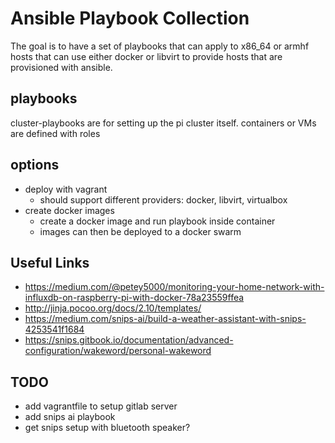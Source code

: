 # Ansible Playbook Collection

The goal is to have a set of playbooks that can apply to x86_64 or armhf hosts that can
use either docker or libvirt to provide hosts that are provisioned with ansible.

## playbooks

cluster-playbooks are for setting up the pi cluster itself. containers or VMs are defined with roles

## options
- deploy with vagrant
  - should support different providers: docker, libvirt, virtualbox
- create docker images
  - create a docker image and run playbook inside container
  - images can then be deployed to a docker swarm

## Useful Links
- https://medium.com/@petey5000/monitoring-your-home-network-with-influxdb-on-raspberry-pi-with-docker-78a23559ffea
- http://jinja.pocoo.org/docs/2.10/templates/
- https://medium.com/snips-ai/build-a-weather-assistant-with-snips-4253541f1684
- https://snips.gitbook.io/documentation/advanced-configuration/wakeword/personal-wakeword

## TODO

- add vagrantfile to setup gitlab server
- add snips ai playbook
- get snips setup with bluetooth speaker?
